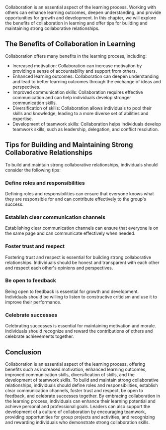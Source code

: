
Collaboration is an essential aspect of the learning process. Working with others can enhance learning outcomes, deepen understanding, and provide opportunities for growth and development. In this chapter, we will explore the benefits of collaboration in learning and offer tips for building and maintaining strong collaborative relationships.

The Benefits of Collaboration in Learning
-----------------------------------------

Collaboration offers many benefits in the learning process, including:

* Increased motivation: Collaboration can increase motivation by providing a sense of accountability and support from others.
* Enhanced learning outcomes: Collaboration can deepen understanding and lead to better learning outcomes through the exchange of ideas and perspectives.
* Improved communication skills: Collaboration requires effective communication and can help individuals develop stronger communication skills.
* Diversification of skills: Collaboration allows individuals to pool their skills and knowledge, leading to a more diverse set of abilities and expertise.
* Development of teamwork skills: Collaboration helps individuals develop teamwork skills, such as leadership, delegation, and conflict resolution.

Tips for Building and Maintaining Strong Collaborative Relationships
--------------------------------------------------------------------

To build and maintain strong collaborative relationships, individuals should consider the following tips:

### Define roles and responsibilities

Defining roles and responsibilities can ensure that everyone knows what they are responsible for and can contribute effectively to the group's success.

### Establish clear communication channels

Establishing clear communication channels can ensure that everyone is on the same page and can communicate effectively when needed.

### Foster trust and respect

Fostering trust and respect is essential for building strong collaborative relationships. Individuals should be honest and transparent with each other and respect each other's opinions and perspectives.

### Be open to feedback

Being open to feedback is essential for growth and development. Individuals should be willing to listen to constructive criticism and use it to improve their performance.

### Celebrate successes

Celebrating successes is essential for maintaining motivation and morale. Individuals should recognize and reward the contributions of others and celebrate achievements together.

Conclusion
----------

Collaboration is an essential aspect of the learning process, offering benefits such as increased motivation, enhanced learning outcomes, improved communication skills, diversification of skills, and the development of teamwork skills. To build and maintain strong collaborative relationships, individuals should define roles and responsibilities, establish clear communication channels, foster trust and respect, be open to feedback, and celebrate successes together. By embracing collaboration in the learning process, individuals can enhance their learning potential and achieve personal and professional goals. Leaders can also support the development of a culture of collaboration by encouraging teamwork, providing opportunities for group projects and activities, and recognizing and rewarding individuals who demonstrate strong collaboration skills.
